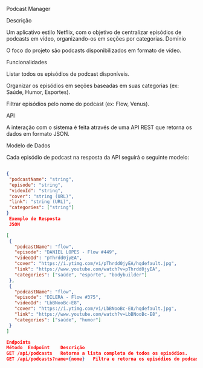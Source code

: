 Podcast Manager

Descrição

Um aplicativo estilo Netflix, com o objetivo de centralizar episódios de podcasts em vídeo, organizando-os em seções por categorias. 
Domínio

O foco do projeto são podcasts disponibilizados em formato de vídeo. 

Funcionalidades

Listar todos os episódios de podcast disponíveis.

Organizar os episódios em seções baseadas em suas categorias (ex: Saúde, Humor, Esportes). 

Filtrar episódios pelo nome do podcast (ex: Flow, Venus). 

API

A interação com o sistema é feita através de uma API REST que retorna os dados em formato JSON.

Modelo de Dados

Cada episódio de podcast na resposta da API seguirá o seguinte modelo:

 ```JSON

 {
  "podcastName": "string",
  "episode": "string",
  "videoId": "string",
  "cover": "string (URL)",
  "link": "string (URL)",
  "categories": ["string"]
} 
  Exemplo de Resposta
  JSON

 [
  {
    "podcastName": "flow",
    "episode": "DANIEL LOPES - Flow #449",
    "videoId": "pThrdd0jyEA",
    "cover": "https://i.ytimg.com/vi/pThrdd0jyEA/hqdefault.jpg",
    "link": "https://www.youtube.com/watch?v=pThrdd0jyEA",
    "categories": ["saúde", "esporte", "bodybuilder"]
  },
  {
    "podcastName": "flow",
    "episode": "DILERA - Flow #375",
    "videoId": "LbBNooBc-E8",
    "cover": "https://i.ytimg.com/vi/LbBNooBc-E8/hqdefault.jpg",
    "link": "https://www.youtube.com/watch?v=LbBNooBc-E8",
    "categories": ["saúde", "humor"]
  }
] 

Endpoints
Método	Endpoint	Descrição
GET	/api/podcasts	Retorna a lista completa de todos os episódios.
GET	/api/podcasts?name={nome}	Filtra e retorna os episódios do podcast nome.


